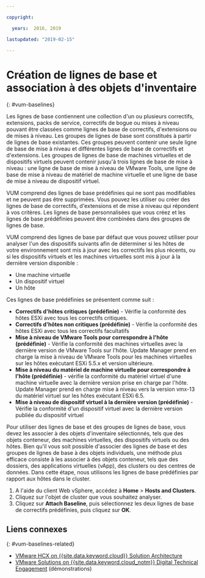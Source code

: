 ```yaml
---

copyright:

  years:  2016, 2019

lastupdated: "2019-02-15"

---
```


# Création de lignes de base et association à des objets d'inventaire
{: #vum-baselines}

Les lignes de base contiennent une collection d'un ou plusieurs correctifs, extensions, packs de service, correctifs de bogue ou mises à niveau pouvant être classées comme lignes de base de correctifs, d'extensions ou de mises à niveau. Les groupes de lignes de base sont constitués à partir de lignes de base existantes. Ces groupes peuvent contenir une seule ligne de base de mise à niveau et différentes lignes de base de correctifs et d'extensions. Les groupes de lignes de base de machines virtuelles et de dispositifs virtuels peuvent contenir jusqu'à trois lignes de base de mise à niveau : une ligne de base de mise à niveau de VMware Tools, une ligne de base de mise à niveau de matériel de machine virtuelle et une ligne de base de mise à niveau de dispositif virtuel.

VUM comprend des lignes de base prédéfinies qui ne sont pas modifiables et ne peuvent pas être supprimées. Vous pouvez les utiliser ou créer des lignes de base de correctifs, d'extensions et de mise à niveau qui répondent à vos critères. Les lignes de base personnalisées que vous créez et les lignes de base prédéfinies peuvent être combinées dans des groupes de lignes de base.

VUM comprend des lignes de base par défaut que vous pouvez utiliser pour analyser l'un des dispositifs suivants afin de déterminer si les hôtes de votre environnement sont mis à jour avec les correctifs les plus récents, ou si les dispositifs virtuels et les machines virtuelles sont mis à jour à la dernière version disponible :
* Une machine virtuelle
* Un dispositif virtuel
* Un hôte

Ces lignes de base prédéfinies se présentent comme suit :
* **Correctifs d'hôtes critiques (prédéfinie)** - Vérifie la conformité des hôtes ESXi avec tous les correctifs critiques.
* **Correctifs d'hôtes non critiques (prédéfinie)** - Vérifie la conformité des hôtes ESXi avec tous les correctifs facultatifs
* **Mise à niveau de VMware Tools pour correspondre à l'hôte (prédéfinie)** - Vérifie la conformité des machines virtuelles avec la dernière version de VMware Tools sur l'hôte. Update Manager prend en charge la mise à niveau de VMware Tools pour les machines virtuelles sur les hôtes exécutant ESXi 5.5.x et version ultérieure.
* **Mise à niveau du matériel de machine virtuelle pour correspondre à l'hôte (prédéfinie)** - vérifie la conformité du matériel virtuel d'une machine virtuelle avec la dernière version prise en charge par l'hôte. Update Manager prend en charge mise à niveau vers la version vmx-13 du matériel virtuel sur les hôtes exécutant ESXi 6.5.
* **Mise à niveau de dispositif virtuel à la dernière version (prédéfinie)** - Vérifie la conformité d'un dispositif virtuel avec la dernière version publiée du dispositif virtuel

Pour utiliser des lignes de base et des groupes de lignes de base, vous devez les associer à des objets d'inventaire sélectionnés, tels que des objets conteneur, des machines virtuelles, des dispositifs virtuels ou des hôtes. Bien qu'il vous soit possible d'associer des lignes de base et des groupes de lignes de base à des objets individuels, une méthode plus efficace consiste à les associer à des objets conteneur, tels que des dossiers, des applications virtuelles (vApp), des clusters ou des centres de données. Dans cette étape, nous utilisons les lignes de base prédéfinies par rapport aux hôtes dans le cluster.

1. A l'aide du client Web vSphere, accédez à **Home** > **Hosts and Clusters**.
2. Cliquez sur l'objet de cluster que vous souhaitez analyser.
3. Cliquez sur **Attach Baseline**, puis sélectionnez les deux lignes de base de correctifs prédéfinies, puis cliquez sur **OK**.

## Liens connexes
{: #vum-baselines-related}

* [VMware HCX on {{site.data.keyword.cloud}} Solution Architecture](https://www.ibm.com/cloud/garage/files/HCX_Architecture_Design.pdf)
* [VMware Solutions on {{site.data.keyword.cloud_notm}} Digital Technical Engagement](https://ibm-dte.mybluemix.net/ibm-vmware) (démonstrations)
